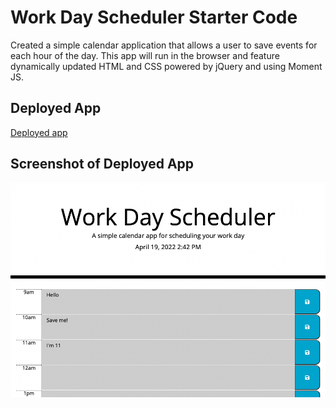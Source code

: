 # Work Day Scheduler Starter Code

Created a simple calendar application that allows a user to save events for each hour of the day. This app will run in the browser and feature dynamically updated HTML and CSS powered by jQuery and using Moment JS.

## Deployed App

[Deployed app](https://foglea10.github.io/Day-Planner/)

## Screenshot of Deployed App

![Screenshot](./assets/images/screenshot.png)